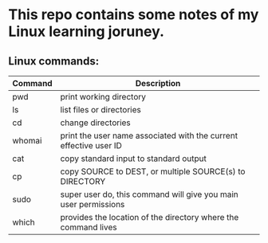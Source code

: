 # This repo contains some notes of my Linux learning joruney.





## Linux commands:


| Command | Description |
| --- | --- |
| pwd | print working directory |
| ls | list files or directories |
| cd | change directories |
| whomai |  print the user name associated with the current effective user ID |
| cat | copy standard input to standard output |
| cp | copy SOURCE to DEST, or multiple SOURCE(s) to DIRECTORY |
| sudo| super user do, this command will give you main user permissions |
| which | provides the location of the directory where the command lives |




